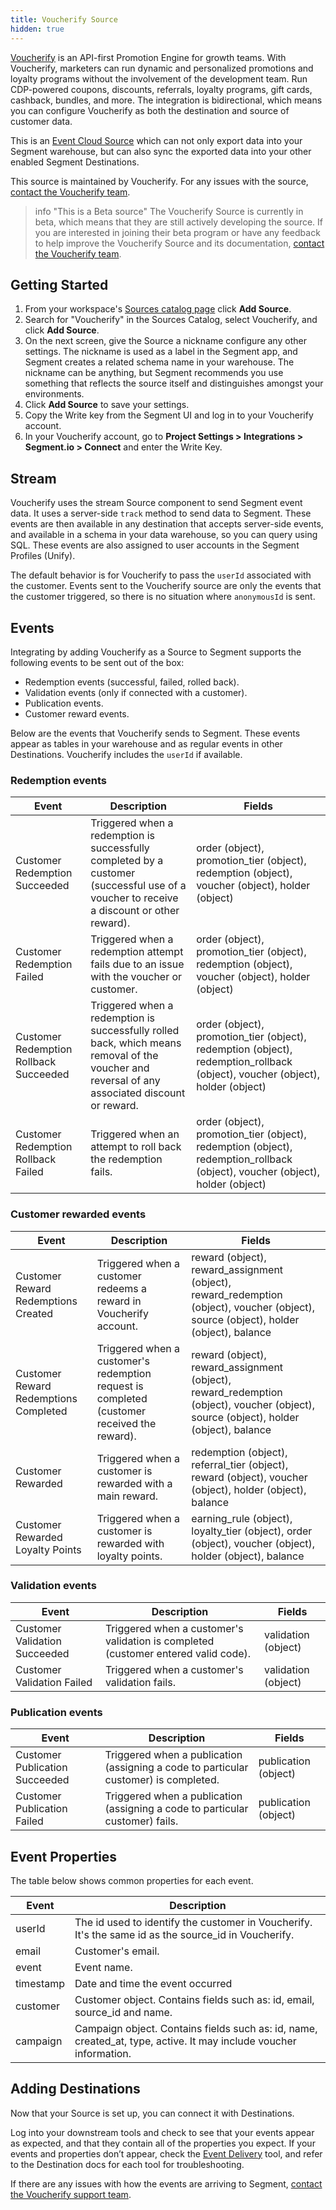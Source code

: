 ```yaml
---
title: Voucherify Source
hidden: true
---
```

[Voucherify](https://voucherify.io/?utm_source=segmentio&utm_medium=docs&utm_campaign=partners) is an API-first Promotion Engine for growth teams. With Voucherify, marketers can run dynamic and personalized promotions and loyalty programs without the involvement of the development team. Run CDP-powered coupons, discounts, referrals, loyalty programs, gift cards, cashback, bundles, and more.
The integration is bidirectional, which means you can configure Voucherify as both the destination and source of customer data.

This is an [Event Cloud Source](/docs/sources/#event-cloud-sources) which can not only export data into your Segment warehouse, but can also sync the exported data into your other enabled Segment Destinations.

This source is maintained by Voucherify. For any issues with the source, [contact the Voucherify team](mailto:support@voucherify.io).

> info "This is a Beta source"
> The Voucherify Source is currently in beta, which means that they are still actively developing the source. If you are interested in joining their beta program or have any feedback to help improve the Voucherify Source and its documentation, [contact the Voucherify team](mailto:support@voucherify.io).

## Getting Started

1. From your workspace's [Sources catalog page](https://app.segment.com/goto-my-workspace/sources/catalog) click **Add Source**.
2. Search for "Voucherify" in the Sources Catalog, select Voucherify, and click **Add Source**.
3. On the next screen, give the Source a nickname configure any other settings. The nickname is used as a label in the Segment app, and Segment creates a related schema name in your warehouse. The nickname can be anything, but Segment recommends you use something that reflects the source itself and distinguishes amongst your environments.
4. Click **Add Source** to save your settings.
5. Copy the Write key from the Segment UI and log in to your Voucherify account. 
6. In your Voucherify account, go to **Project Settings > Integrations > Segment.io > Connect** and enter the Write Key.

## Stream

Voucherify uses the stream Source component to send Segment event data. It uses a server-side `track` method to send data to Segment. These events are then available in any destination that accepts server-side events, and available in a schema in your data warehouse, so you can query using SQL. These events are also assigned to user accounts in the Segment Profiles (Unify). 

The default behavior is for Voucherify to pass the `userId` associated with the customer. Events sent to the Voucherify source are only the events that the customer triggered, so there is no situation where `anonymousId` is sent.

## Events
Integrating by adding Voucherify as a Source to Segment supports the following events to be sent out of the box:
- Redemption events (successful, failed, rolled back). 
- Validation events (only if connected with a customer). 
- Publication events.
- Customer reward events.

Below are the events that Voucherify sends to Segment. These events appear as tables in your warehouse and as regular events in other Destinations. Voucherify includes the `userId` if available.

### Redemption events
| Event                                  | Description                                                                                                                                    | Fields                                                                                                                        |
|----------------------------------------|------------------------------------------------------------------------------------------------------------------------------------------------|-------------------------------------------------------------------------------------------------------------------------------|
| Customer Redemption Succeeded          | Triggered when a redemption is successfully completed by a customer (successful use of a voucher to receive a discount or other reward).       | order (object), promotion_tier (object), redemption (object), voucher (object), holder (object)                               |
| Customer Redemption Failed             | Triggered  when a redemption attempt fails due to an issue with the voucher or customer.                                                       | order (object), promotion_tier (object), redemption (object), voucher (object), holder (object)                               |
| Customer Redemption Rollback Succeeded | Triggered when a redemption is successfully rolled back, which means removal of the voucher and reversal of any associated discount or reward. | order (object), promotion_tier (object), redemption (object), redemption_rollback (object), voucher (object), holder (object) |
| Customer Redemption Rollback Failed    | Triggered when an attempt to roll back the redemption fails.                                                                                   | order (object), promotion_tier (object), redemption (object), redemption_rollback (object), voucher (object), holder (object) |

### Customer rewarded events
| Event                                 | Description                                                                                 | Fields                                                                                                                               |
|---------------------------------------|---------------------------------------------------------------------------------------------|--------------------------------------------------------------------------------------------------------------------------------------|
| Customer Reward Redemptions Created   | Triggered when a customer redeems a reward in Voucherify account.                           | reward (object), reward_assignment (object), reward_redemption (object), voucher (object), source (object), holder (object), balance |
| Customer Reward Redemptions Completed | Triggered when a customer's redemption request is completed (customer received the reward). | reward (object), reward_assignment (object), reward_redemption (object), voucher (object), source (object), holder (object), balance |
| Customer Rewarded                     | Triggered when a customer is rewarded with a main reward.                                   | redemption (object),  referral_tier (object), reward (object), voucher (object), holder (object), balance                            |
| Customer Rewarded Loyalty Points      | Triggered when a customer is rewarded with loyalty points.                                  | earning_rule (object),  loyalty_tier (object), order (object), voucher (object), holder (object), balance                            |

### Validation events
| Event                         | Description                                                                        | Fields              |
|-------------------------------|------------------------------------------------------------------------------------|---------------------|
| Customer Validation Succeeded | Triggered when a customer's validation is completed (customer entered valid code). | validation (object) |
| Customer Validation Failed    | Triggered when a customer's validation fails.                                      | validation (object) |

### Publication events
| Event                          | Description                                                                          | Fields               |
|--------------------------------|--------------------------------------------------------------------------------------|----------------------|
| Customer Publication Succeeded | Triggered when a publication (assigning a code to particular customer) is completed. | publication (object) |
| Customer Publication Failed    | Triggered when a publication (assigning a code to particular customer) fails.        | publication (object) |


## Event Properties

The table below shows common properties for each event.

| Event     | Description                                                                                                       |
|-----------|-------------------------------------------------------------------------------------------------------------------|
| userId    | The id used to identify the customer in Voucherify. It's the same id as the source_id in Voucherify.              |
| email     | Customer's email.                                                                                                 |
| event     | Event name.                                                                                                       |
| timestamp | Date and time the event occurred                                                                                  |
| customer  | Customer object. Contains fields such as: id, email, source_id and name.                                          |
| campaign  | Campaign object. Contains fields such as: id, name, created_at, type, active. It may include voucher information. |

## Adding Destinations

Now that your Source is set up, you can connect it with Destinations.

Log into your downstream tools and check to see that your events appear as expected, and that they contain all of the properties you expect. If your events and properties don’t appear, check the [Event Delivery](/docs/connections/event-delivery/) tool, and refer to the Destination docs for each tool for troubleshooting.

If there are any issues with how the events are arriving to Segment, [contact the Voucherify support team](mailto:support@voucherify.io).

